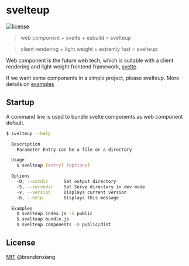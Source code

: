 # svelteup

<a href="https://github.com/brandonxiang/svelteup/blob/master/LICENSE">
  <img src="https://img.shields.io/github/license/brandonxiang/svelteup" alt="license">
</a>

> web component + svelte + esbuild = svelteup

> client rendering + light weight + extremly fast = svelteup

Web component is the future web tech, which is suitable with a client rendering and light weight frontend framework, [svelte](https://svelte.dev/).

If we want some components in a simple project, please svelteup. More details on [examples](./examples)

## Startup

A command line is used to bundle svelte components as web component default.

```bash
$ svelteup --help

  Description
    Parameter Entry can be a file or a directory

  Usage
    $ svelteup [entry] [options]

  Options
    -O, --outdir      Set output directory
    -S, --servedir    Set Serve directory in dev mode
    -v, --version     Displays current version
    -h, --help        Displays this message

  Examples
    $ svelteup index.js -S public
    $ svelteup bundle.js
    $ svelteup components -O public/dist
```

## License

[MIT](./LICENSE) @brandonxiang
